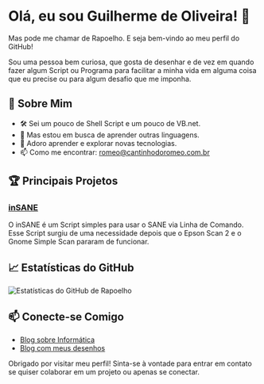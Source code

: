 # Olá, eu sou Guilherme de Oliveira! 👋

Mas pode me chamar de Rapoelho. E seja bem-vindo ao meu perfil do GitHub! 

Sou uma pessoa bem curiosa, que gosta de desenhar e de vez em quando fazer algum Script ou Programa para facilitar a minha vida em alguma coisa que eu precise ou para algum desafio que me imponha.

## 🚀 Sobre Mim
- 🛠️ Sei um pouco de Shell Script e um pouco de VB.net.
- 👀 Mas estou em busca de aprender outras linguagens.
- 🌱 Adoro aprender e explorar novas tecnologias.
- 📫 Como me encontrar: romeo@cantinhodoromeo.com.br

## 🏆 Principais Projetos

### [inSANE](https://github.com/rapoelho/inSANE)
O inSANE é um Script simples para usar o SANE via Linha de Comando. Esse Script surgiu de uma necessidade depois que o Epson Scan 2 e o Gnome Simple Scan pararam de funcionar.

## 📈 Estatísticas do GitHub

![Estatísticas do GitHub de Rapoelho](https://github-readme-stats.vercel.app/api?username=rapoelho&show_icons=true&theme=radical)

## 📫 Conecte-se Comigo

- [Blog sobre Informática](https://tocadorapoelho.wordpress.com)
- [Blog com meus desenhos](https://cantinhodoromeo.com.br)

Obrigado por visitar meu perfil! Sinta-se à vontade para entrar em contato se quiser colaborar em um projeto ou apenas se conectar.
<!---
rapoelho/rapoelho is a ✨ special ✨ repository because its `README.md` (this file) appears on your GitHub profile.
You can click the Preview link to take a look at your changes.
--->

